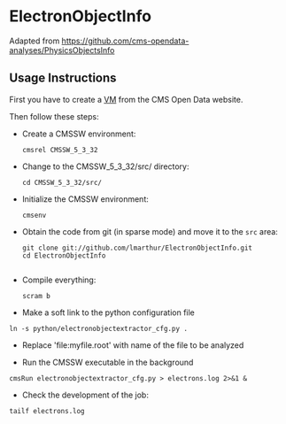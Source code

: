 # ElectronObjectInfo

Adapted from https://github.com/cms-opendata-analyses/PhysicsObjectsInfo

## Usage Instructions

First you have to create a [VM](http://opendata.cern.ch/VM/CMS "CMS Open Data Portal") from the CMS Open Data website. 

Then follow these steps:

- Create a CMSSW environment: 

    ```
    cmsrel CMSSW_5_3_32
    ```

- Change to the CMSSW_5_3_32/src/ directory:

    ```
    cd CMSSW_5_3_32/src/
    ```

- Initialize the CMSSW environment:

  ```
  cmsenv
  ```

- Obtain the code from git (in sparse mode) and move it to the `src` area:

  ```   
  git clone git://github.com/lmarthur/ElectronObjectInfo.git
  cd ElectronObjectInfo	


- Compile everything:

  ```
  scram b
  ```

- Make a soft link to the python configuration file

```
ln -s python/electronobjectextractor_cfg.py .
```

- Replace 'file:myfile.root' with name of the file to be analyzed

- Run the CMSSW executable in the background

```
cmsRun electronobjectextractor_cfg.py > electrons.log 2>&1 &
```

- Check the development of the job:

```
tailf electrons.log
```

